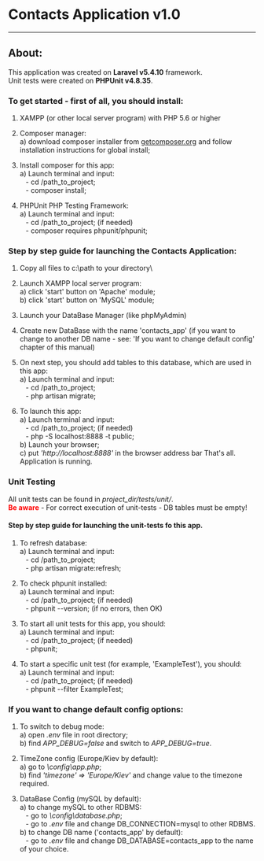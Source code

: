 
<h1>Contacts Application v1.0</h1>
<hr>
<h2>About:</h2>
<p>This application was created on <b>Laravel v5.4.10</b> framework.<br>
    Unit tests were created on <b>PHPUnit v4.8.35</b>.</p>
<h3>To get started - first of all, you should install:</h3>
<ol>
    <li>XAMPP (or other local server program) with PHP 5.6 or higher</li>
    <p></p>
    <li>Composer manager: <br>
        a) download composer installer from <a href="https://getcomposer.org/">getcomposer.org</a>
        and follow installation instructions
        for global install;
    </li>
    <p></p>
    <li>Install composer for this app: <br>
        a) Launch terminal and input: <br>
        &nbsp;&nbsp;&nbsp;- cd /path_to_project; <br>
        &nbsp;&nbsp;&nbsp;- composer install;
    </li>
    <p></p>
    <li>PHPUnit PHP Testing Framework: <br>
        a) Launch terminal and input: <br>
        &nbsp;&nbsp;&nbsp;- cd /path_to_project; (if needed) <br>
        &nbsp;&nbsp;&nbsp;- composer requires phpunit/phpunit;
    </li>
</ol>
<p></p>
<h3>Step by step guide for launching the Contacts Application:</h3>
<ol>
    <li>Copy all files to c:\path to your directory\</li>
    <p></p>
    <li>Launch XAMPP local server program: <br>
        a) click 'start' button on 'Apache' module;<br>
        b) click 'start' button on 'MySQL' module;
    </li>
    <p></p>
    <li>Launch your DataBase Manager (like phpMyAdmin)</li>
    <p></p>
    <li>Create new DataBase with the name 'contacts_app' (if you want to change to another DB name -
        see: 'If you want to change default config' chapter of this manual)
    </li>
    <p></p>
    <li>On next step, you should add tables to this database, which are used in this app: <br>
        a) Launch terminal and input: <br>
        &nbsp;&nbsp;&nbsp;- cd /path_to_project; <br>
        &nbsp;&nbsp;&nbsp;- php artisan migrate;
    </li>
    <p></p>
    <li>To launch this app: <br>
        a) Launch terminal and input: <br>
        &nbsp;&nbsp;&nbsp;- cd /path_to_project; (if needed) <br>
        &nbsp;&nbsp;&nbsp;- php -S localhost:8888 -t public; <br>
        b) Launch your browser; <br>
        c) put <i>'http://localhost:8888'</i> in the browser address bar
        That's all. Application is running.
    </li>
    <p></p>
</ol>
<h3>Unit Testing</h3>
<p>All unit tests can be found in <i>project_dir/tests/unit/</i>. <br>
    <b style="color: red;">Be aware</b> - For correct execution of unit-tests - DB tables must be
    empty!</p>
<h4>Step by step guide for launching the unit-tests fo this app.</h4>
<ol>
    <li>To refresh database: <br>
        a) Launch terminal and input: <br>
        &nbsp;&nbsp;&nbsp;- cd /path_to_project; <br>
        &nbsp;&nbsp;&nbsp;- php artisan migrate:refresh; <br>
    </li>
    <p></p>
    <li>To check phpunit installed: <br>
        a) Launch terminal and input: <br>
        &nbsp;&nbsp;&nbsp;- cd /path_to_project; (if needed) <br>
        &nbsp;&nbsp;&nbsp;- phpunit --version; (if no errors, then OK) <br>
    </li>
    <p></p>
    <li>To start all unit tests for this app, you should: <br>
        a) Launch terminal and input: <br>
        &nbsp;&nbsp;&nbsp;- cd /path_to_project; (if needed) <br>
        &nbsp;&nbsp;&nbsp;- phpunit; <br>
    </li>
    <p></p>
    <li>To start a specific unit test (for example, 'ExampleTest'), you should: <br>
        a) Launch terminal and input: <br>
        &nbsp;&nbsp;&nbsp;- cd /path_to_project; (if needed) <br>
        &nbsp;&nbsp;&nbsp;- phpunit --filter ExampleTest; <br>
    </li>
</ol>
<p></p>
<h3>If you want to change default config options:</h3>
<ol>
    <li>To switch to debug mode: <br>
        a) open <i>.env</i> file in root directory; <br>
        b) find <i>APP_DEBUG=false</i> and switch to <i>APP_DEBUG=true</i>.
    </li>
    <p></p>
    <li>TimeZone config (Europe/Kiev by default):<br>
        a) go to <i>\config\app.php</i>; <br>
        b) find <i>'timezone' => 'Europe/Kiev'</i> and change value to the timezone required.
    </li>
    <p></p>
    <li>DataBase Config (mySQL by default):<br>
        a) to change mySQL to other RDBMS: <br>
        &nbsp;&nbsp;&nbsp;- go to <i>\config\database.php</i>; <br>
        &nbsp;&nbsp;&nbsp;- go to <i>.env</i> file and change DB_CONNECTION=mysql to other RDBMS. <br>
        b) to change DB name ('contacts_app' by default): <br>
        &nbsp;&nbsp;&nbsp;- go to <i>.env</i> file and change DB_DATABASE=contacts_app to the name of your choice.
    </li>
    <p></p>

</ol>


